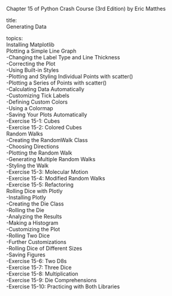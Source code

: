 Chapter 15 of Python Crash Course (3rd Edition) by Eric Matthes

title:  
Generating Data  

topics:  
Installing Matplotlib  
Plotting a Simple Line Graph  
    -Changing the Label Type and Line Thickness  
    -Correcting the Plot  
    -Using Built-in Styles  
    -Plotting and Styling Individual Points with scatter()  
    -Plotting a Series of Points with scatter()  
    -Calculating Data Automatically  
    -Customizing Tick Labels  
    -Defining Custom Colors  
    -Using a Colormap  
    -Saving Your Plots Automatically  
    -Exercise 15-1: Cubes  
    -Exercise 15-2: Colored Cubes  
Random Walks  
    -Creating the RandomWalk Class  
    -Choosing Directions  
    -Plotting the Random Walk  
    -Generating Multiple Random Walks  
    -Styling the Walk  
    -Exercise 15-3: Molecular Motion  
    -Exercise 15-4: Modified Random Walks  
    -Exercise 15-5: Refactoring  
Rolling Dice with Plotly  
    -Installing Plotly  
    -Creating the Die Class  
    -Rolling the Die  
    -Analyzing the Results  
    -Making a Histogram  
    -Customizing the Plot  
    -Rolling Two Dice  
    -Further Customizations  
    -Rolling Dice of Different Sizes  
    -Saving Figures  
    -Exercise 15-6: Two D8s  
    -Exercise 15-7: Three Dice  
    -Exercise 15-8: Multiplication  
    -Exercise 15-9: Die Comprehensions  
    -Exercise 15-10: Practicing with Both Libraries  